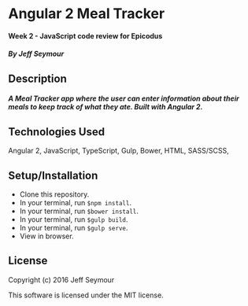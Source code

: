 # Angular 2 Meal Tracker
#### Week 2 - JavaScript code review for Epicodus
##### By Jeff Seymour

## Description
##### A Meal Tracker app where the user can enter information about their meals to keep track of what they ate. Built with Angular 2.

## Technologies Used
Angular 2, JavaScript, TypeScript, Gulp, Bower, HTML, SASS/SCSS,

## Setup/Installation  
* Clone this repository.
* In your terminal, run `$npm install`.
* In your terminal, run `$bower install`.
* In your terminal, run `$gulp build`.
* In your terminal, run `$gulp serve`.
* View in browser.

## License
Copyright (c) 2016 Jeff Seymour

This software is licensed under the MIT license.

